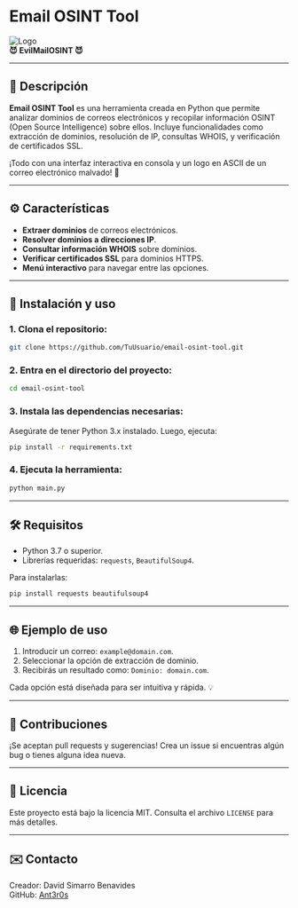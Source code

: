# Email OSINT Tool

![Logo](https://via.placeholder.com/728x90.png?text=EvilMailOSINT)  
**😈 EvilMailOSINT 😈**

---

## 📜 Descripción
**Email OSINT Tool** es una herramienta creada en Python que permite analizar dominios de correos electrónicos y recopilar información OSINT (Open Source Intelligence) sobre ellos. Incluye funcionalidades como extracción de dominios, resolución de IP, consultas WHOIS, y verificación de certificados SSL.

¡Todo con una interfaz interactiva en consola y un logo en ASCII de un correo electrónico malvado! 🖤

---

## ⚙️ Características
- **Extraer dominios** de correos electrónicos.
- **Resolver dominios a direcciones IP**.
- **Consultar información WHOIS** sobre dominios.
- **Verificar certificados SSL** para dominios HTTPS.
- **Menú interactivo** para navegar entre las opciones.

---

## 🚀 Instalación y uso

### 1. Clona el repositorio:
```bash
git clone https://github.com/TuUsuario/email-osint-tool.git
```

### 2. Entra en el directorio del proyecto:
```bash
cd email-osint-tool
```

### 3. Instala las dependencias necesarias:
Asegúrate de tener Python 3.x instalado. Luego, ejecuta:
```bash
pip install -r requirements.txt
```

### 4. Ejecuta la herramienta:
```bash
python main.py
```

---

## 🛠️ Requisitos
- Python 3.7 o superior.
- Librerías requeridas: `requests`, `BeautifulSoup4`.

Para instalarlas:
```bash
pip install requests beautifulsoup4
```

---

## 🌐 Ejemplo de uso

1. Introducir un correo: `example@domain.com`.
2. Seleccionar la opción de extracción de dominio.
3. Recibirás un resultado como: `Dominio: domain.com`.

Cada opción está diseñada para ser intuitiva y rápida. 💡

---

## 🖤 Contribuciones
¡Se aceptan pull requests y sugerencias! Crea un issue si encuentras algún bug o tienes alguna idea nueva.

---

## 📝 Licencia
Este proyecto está bajo la licencia MIT. Consulta el archivo `LICENSE` para más detalles.

---

## ✉️ Contacto
Creador: David Simarro Benavides  
GitHub: [Ant3r0s](https://github.com/Ant3r0s)
